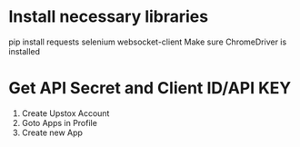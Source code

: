 # Install necessary libraries 
pip install requests selenium websocket-client
Make sure ChromeDriver is installed


# Get API Secret and Client ID/API KEY
1) Create Upstox Account
2) Goto Apps in Profile
3) Create new App
   

